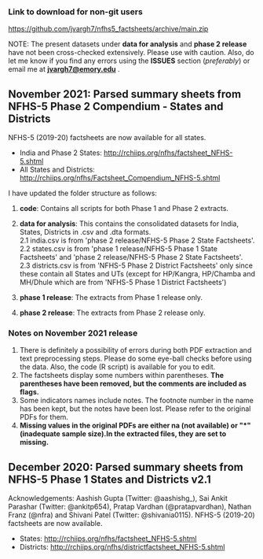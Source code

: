 ### Link to download for non-git users
https://github.com/jvargh7/nfhs5_factsheets/archive/main.zip  

NOTE: The present datasets under **data for analysis** and **phase 2 release** have not been cross-checked extensively. Please use with caution. Also, do let me know if you find any errors using the **ISSUES** section (*preferably*) or email me at **jvargh7@emory.edu** .      

## November 2021: Parsed summary sheets from NFHS-5 Phase 2 Compendium - States and Districts

NFHS-5 (2019-20) factsheets are now available for all states.   
- India and Phase 2 States: http://rchiips.org/nfhs/factsheet_NFHS-5.shtml       
- All States and Districts: http://rchiips.org/nfhs/Factsheet_Compendium_NFHS-5.shtml    

I have updated the folder structure as follows:   
1. **code**: Contains all scripts for both Phase 1 and Phase 2 extracts.   
     
2. **data for analysis**: This contains the consolidated datasets for India, States, Districts in .csv and .dta formats.    
  2.1 india.csv is from 'phase 2 release/NFHS-5 Phase 2 State Factsheets'.     
  2.2 states.csv is from 'phase 1 release/NFHS-5 Phase 1 State Factsheets' and 'phase 2 release/NFHS-5 Phase 2 State Factsheets'.        
  2.3 districts.csv is from 'NFHS-5 Phase 2 District Factsheets' only since these contain all States and UTs (except for HP/Kangra, HP/Chamba and MH/Dhule which are from 'NFHS-5 Phase 1 District Factsheets')      
         
3. **phase 1 release**: The extracts from Phase 1 release only.    
    
4. **phase 2 release**: The extracts from Phase 2 release only.     

### Notes on November 2021 release
1. There is definitely a possibility of errors during both PDF extraction and text preprocessing steps. Please do some eye-ball checks before using the data. Also, the code (R script) is available for you to edit.     
2. The factsheets display some numbers within parentheses. **The parentheses have been removed, but the comments are included as flags.**      
3. Some indicators names include notes. The footnote number in the name has been kept, but the notes have been lost. Please refer to the original PDFs for them.   
4. **Missing values in the original PDFs are either na (not available) or "\*" (inadequate sample size).In the extracted files, they are set to missing.**    


## December 2020: Parsed summary sheets from NFHS-5 Phase 1 States and Districts v2.1
Acknowledgements: Aashish Gupta (Twitter: @aashishg_), Sai Ankit Parashar (Twitter: @ankitp654), Pratap Vardhan (@pratapvardhan), Nathan Franz (@nfra) and Shivani Patel (Twitter: @shivania0115).
NFHS-5 (2019-20) factsheets are now available.   
- States: http://rchiips.org/nfhs/factsheet_NFHS-5.shtml    
- Districts: http://rchiips.org/nfhs/districtfactsheet_NFHS-5.shtml   



